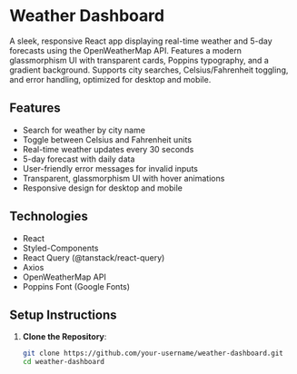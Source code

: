 # Weather Dashboard

A sleek, responsive React app displaying real-time weather and 5-day forecasts using the OpenWeatherMap API. Features a modern glassmorphism UI with transparent cards, Poppins typography, and a gradient background. Supports city searches, Celsius/Fahrenheit toggling, and error handling, optimized for desktop and mobile.

## Features
- Search for weather by city name
- Toggle between Celsius and Fahrenheit units
- Real-time weather updates every 30 seconds
- 5-day forecast with daily data
- User-friendly error messages for invalid inputs
- Transparent, glassmorphism UI with hover animations
- Responsive design for desktop and mobile

## Technologies
- React
- Styled-Components
- React Query (@tanstack/react-query)
- Axios
- OpenWeatherMap API
- Poppins Font (Google Fonts)

## Setup Instructions
1. **Clone the Repository**:
   ```bash
   git clone https://github.com/your-username/weather-dashboard.git
   cd weather-dashboard
